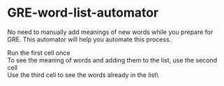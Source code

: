 # GRE-word-list-automator
No need to manually add meanings of new words while you prepare for GRE. This automator will help you automate this process. 

Run the first cell once\
To see the meaning of words and adding them to the list, use the second cell\
Use the third cell to see the words already in the list\

